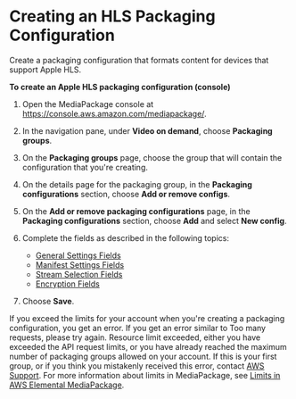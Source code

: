 # Creating an HLS Packaging Configuration<a name="pkg-cfig-create-hls"></a>

Create a packaging configuration that formats content for devices that support Apple HLS\.

**To create an Apple HLS packaging configuration \(console\)**

1. Open the MediaPackage console at [https://console\.aws\.amazon\.com/mediapackage/](https://console.aws.amazon.com/mediapackage/)\.

1. In the navigation pane, under **Video on demand**, choose **Packaging groups**\.

1. On the **Packaging groups** page, choose the group that will contain the configuration that you're creating\.

1. On the details page for the packaging group, in the **Packaging configurations** section, choose **Add or remove configs**\.

1. On the **Add or remove packaging configurations** page, in the **Packaging configurations** section, choose **Add** and select **New config**\.

1. Complete the fields as described in the following topics:
   + [General Settings Fields](cfigs-hls-new.md)
   + [Manifest Settings Fields](cfigs-hls-manset.md)
   + [Stream Selection Fields](cfigs-hls-include-streams.md)
   + [Encryption Fields](cfigs-hls-encryption.md)

1. Choose **Save**\.

If you exceed the limits for your account when you're creating a packaging configuration, you get an error\. If you get an error similar to Too many requests, please try again\. Resource limit exceeded, either you have exceeded the API request limits, or you have already reached the maximum number of packaging groups allowed on your account\. If this is your first group, or if you think you mistakenly received this error, contact [AWS Support](https://aws.amazon.com/support)\. For more information about limits in MediaPackage, see [Limits in AWS Elemental MediaPackage](limits.md)\.